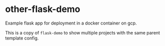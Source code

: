 other-flask-demo
============

Example flask app for deployment in a docker container on gcp.

This is a copy of `flask-demo` to show multiple projects with the same parent template config.
